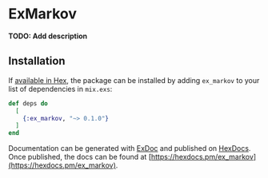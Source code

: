 # ExMarkov

**TODO: Add description**

## Installation

If [available in Hex](https://hex.pm/docs/publish), the package can be installed
by adding `ex_markov` to your list of dependencies in `mix.exs`:

```elixir
def deps do
  [
    {:ex_markov, "~> 0.1.0"}
  ]
end
```

Documentation can be generated with [ExDoc](https://github.com/elixir-lang/ex_doc)
and published on [HexDocs](https://hexdocs.pm). Once published, the docs can
be found at [https://hexdocs.pm/ex_markov](https://hexdocs.pm/ex_markov).

